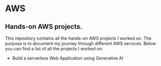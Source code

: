# AWS
## Hands-on AWS projects. 
This repository contains all the hands-on AWS projects I worked on.
The purpose is to document my journey through different AWS services. 
Below you can find a list of all the projects I worked on:
- Build a serverless Web Application using Generative AI
